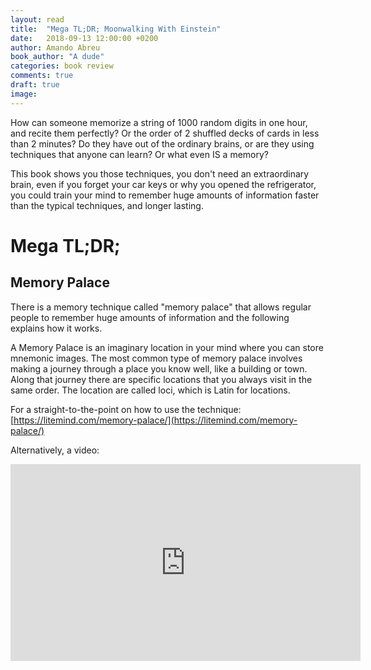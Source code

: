 ```yaml
---
layout: read
title:  "Mega TL;DR; Moonwalking With Einstein"
date:   2018-09-13 12:00:00 +0200
author: Amando Abreu
book_author: "A dude"
categories: book review
comments: true
draft: true
image:
---
```

How can someone memorize a string of 1000 random digits in one hour, and recite them perfectly? Or the order of 2 shuffled decks of cards in less than 2 minutes? Do they have out of the ordinary brains, or are they using techniques that anyone can learn? Or what even IS a memory?

This book shows you those techniques, you don't need an extraordinary brain, even if you forget your car keys or why you opened the refrigerator, you could train your mind to remember huge amounts of information faster than the typical techniques, and longer lasting.

# Mega TL;DR;

## Memory Palace
There is a memory technique called "memory palace" that allows regular people to remember huge amounts of information and the following explains how it works.

A Memory Palace is an imaginary location in your mind where you can store mnemonic images. The most common type of memory palace involves making a journey through a place you know well, like a building or town. Along that journey there are specific locations that you always visit in the same order. The location are called loci, which is Latin for locations.

For a straight-to-the-point on how to use the technique: [https://litemind.com/memory-palace/](https://litemind.com/memory-palace/)

Alternatively, a video:

<iframe width="560" height="315" src="https://www.youtube.com/embed/hl7CtMwIyU0" frameborder="0" allow="accelerometer; autoplay; clipboard-write; encrypted-media; gyroscope; picture-in-picture" allowfullscreen></iframe>
